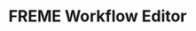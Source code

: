 ---
layout: page
title: FREME Workflow Editor
isexternurl: True
externurl: http://api-dev.freme-project.eu/freme-workflow-editor
dropdown: FREME-Showroom
pos: 2.1
---